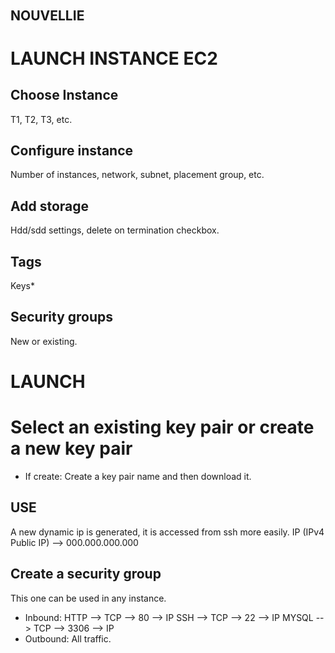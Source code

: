 ###### ######
## NOUVELLIE ##
###### ######

# LAUNCH INSTANCE EC2

## Choose Instance ##
T1, T2, T3, etc.

## Configure instance ##
Number of instances, network, subnet, placement group, etc.

## Add storage ##
Hdd/sdd settings, delete on termination checkbox.

## Tags ##
Keys*

## Security groups ##
New or existing.

# LAUNCH #

# Select an existing key pair or create a new key pair
* If create:
Create a key pair name and then download it.

## USE ##

A new dynamic ip is generated, it is accessed from ssh more easily.
IP (IPv4 Public IP) --> 000.000.000.000

## Create a security group ##
This one can be used in any instance.
* Inbound:
HTTP  -->  TCP  -->  80  --> IP
SSH   -->  TCP  -->  22  --> IP
MYSQL -->  TCP  --> 3306 --> IP
* Outbound:
All traffic.

